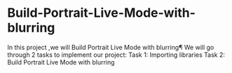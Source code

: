 # Build-Portrait-Live-Mode-with-blurring
In this project ,we will Build Portrait Live Mode with blurring¶ We will go through 2 tasks to implement our project: Task 1: Importing libraries Task 2: Build Portrait Live Mode with blurring
